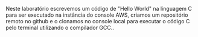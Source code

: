 Neste laboratório escrevemos um código de "Hello World" na linguagem C para ser executado na instância do console AWS,
criamos um repositório remoto no github e o clonamos no console local para executar o código C pelo terminal utilizando 
o compilador GCC..
